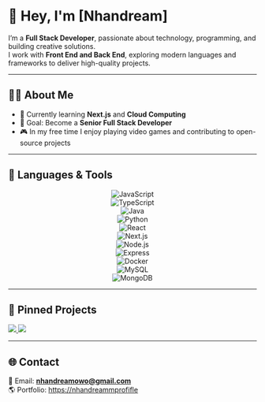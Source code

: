 # 👋 Hey, I'm [Nhandream]  

I’m a **Full Stack Developer**, passionate about technology, programming, and building creative solutions.  
I work with **Front End and Back End**, exploring modern languages and frameworks to deliver high-quality projects.  

---

## 🧑‍💻 About Me
- 🌱 Currently learning **Next.js** and **Cloud Computing**  
- 🎯 Goal: Become a **Senior Full Stack Developer**  
- 🎮 In my free time I enjoy playing video games and contributing to open-source projects  

---

## 🚀 Languages & Tools

<div align="center">
  
![JavaScript](https://img.shields.io/badge/-JavaScript-F7DF1E?logo=javascript&logoColor=000)  
![TypeScript](https://img.shields.io/badge/-TypeScript-3178C6?logo=typescript&logoColor=fff)  
![Java](https://img.shields.io/badge/-Java-ED8B00?logo=openjdk&logoColor=fff)  
![Python](https://img.shields.io/badge/-Python-3776AB?logo=python&logoColor=fff)  
![React](https://img.shields.io/badge/-React-61DAFB?logo=react&logoColor=000)  
![Next.js](https://img.shields.io/badge/-Next.js-000000?logo=nextdotjs&logoColor=fff)  
![Node.js](https://img.shields.io/badge/-Node.js-339933?logo=nodedotjs&logoColor=fff)  
![Express](https://img.shields.io/badge/-Express-000000?logo=express&logoColor=fff)  
![Docker](https://img.shields.io/badge/-Docker-2496ED?logo=docker&logoColor=fff)  
![MySQL](https://img.shields.io/badge/-MySQL-4479A1?logo=mysql&logoColor=fff)  
![MongoDB](https://img.shields.io/badge/-MongoDB-47A248?logo=mongodb&logoColor=fff)  

</div>

---

## 📌 Pinned Projects

<a href="https://github.com/YOUR_USERNAME/api-rest-client-orders">
  <img src="https://github-readme-stats.vercel.app/api/pin/?username=YOUR_USERNAME&repo=api-rest-client-orders&theme=radical" />
</a>
<a href="https://github.com/YOUR_USERNAME/blue-weather-react-app">
  <img src="https://github-readme-stats.vercel.app/api/pin/?username=YOUR_USERNAME&repo=blue-weather-react-app&theme=radical" />
</a>

---

## 🌐 Contact
📩 Email: **nhandreamowo@gmail.com**  
🌎 Portfolio: [https://nhandreammprofifle](https://www.nhandream.xyz/)
